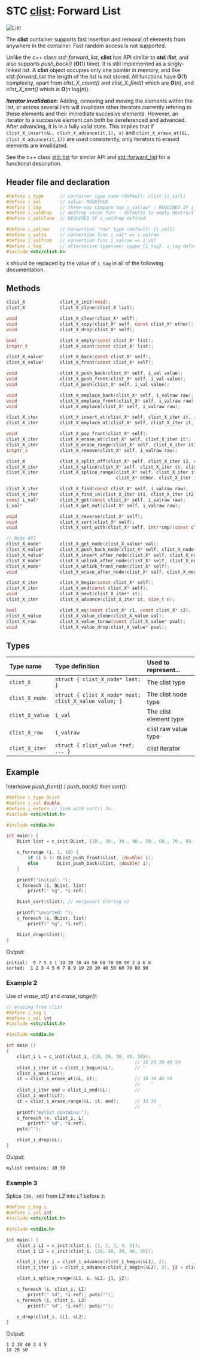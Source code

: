 # STC [clist](../include/stc/clist.h): Forward List
![List](pics/list.jpg)

The **clist** container supports fast insertion and removal of elements from anywhere in the container.
Fast random access is not supported.

Unlike the c++ class *std::forward_list*, **clist** has API similar to ***std::list***, and also supports
*push_back()* (**O**(1) time). It is still implemented as a singly-linked list. A **clist** object
occupies only one pointer in memory, and like *std::forward_list* the length of the list is not stored.
All functions have **O**(1) complexity, apart from *clist_X_count()* and *clist_X_find()* which are **O**(*n*),
and *clist_X_sort()* which is **O**(*n* log(*n*)).

***Iterator invalidation***: Adding, removing and moving the elements within the list, or across several lists
will invalidate other iterators currently refering to these elements and their immediate succesive elements.
However, an iterator to a succesive element can both be dereferenced and advanced. After advancing, it is 
in a fully valid state. This implies that if `clist_X_insert(&L, clist_X_advance(it,1), x)` and
`clist_X_erase_at(&L, clist_X_advance(it,1))` are used consistently, only iterators to erased elements are invalidated.

See the c++ class [std::list](https://en.cppreference.com/w/cpp/container/list) for similar API and
[std::forward_list](https://en.cppreference.com/w/cpp/container/forward_list) for a functional description.

## Header file and declaration

```c
#define i_type      // container type name (default: clist_{i_val})
#define i_val       // value: REQUIRED
#define i_cmp       // three-way compare two i_valraw* : REQUIRED IF i_valraw is a non-integral type
#define i_valdrop   // destroy value func - defaults to empty destruct
#define i_valclone  // REQUIRED IF i_valdrop defined

#define i_valraw    // convertion "raw" type (default: {i_val})
#define i_valto     // convertion func i_val* => i_valraw
#define i_valfrom   // convertion func i_valraw => i_val
#define i_tag       // alternative typename: cpque_{i_tag}. i_tag defaults to i_val
#include <stc/clist.h>
```

`X` should be replaced by the value of `i_tag` in all of the following documentation.

## Methods

```c
clist_X             clist_X_init(void);
clist_X             clist_X_clone(clist_X list);

void                clist_X_clear(clist_X* self);
void                clist_X_copy(clist_X* self, const clist_X* other);
void                clist_X_drop(clist_X* self);                                        // destructor

bool                clist_X_empty(const clist_X* list);
intptr_t            clist_X_count(const clist_X* list);                                 // size() in O(n) time

clist_X_value*      clist_X_back(const clist_X* self);
clist_X_value*      clist_X_front(const clist_X* self);

void                clist_X_push_back(clist_X* self, i_val value);                      // note: no pop_back()
void                clist_X_push_front(clist_X* self, i_val value);
void                clist_X_push(clist_X* self, i_val value);                           // alias for push_back()

void                clist_X_emplace_back(clist_X* self, i_valraw raw);
void                clist_X_emplace_front(clist_X* self, i_valraw raw);
void                clist_X_emplace(clist_X* self, i_valraw raw);                       // alias for emplace_back()

clist_X_iter        clist_X_insert_at(clist_X* self, clist_X_iter it, i_val value);     // return iter to new elem
clist_X_iter        clist_X_emplace_at(clist_X* self, clist_X_iter it, i_valraw raw);

void                clist_X_pop_front(clist_X* self);
clist_X_iter        clist_X_erase_at(clist_X* self, clist_X_iter it);                   // return iter after it
clist_X_iter        clist_X_erase_range(clist_X* self, clist_X_iter it1, clist_X_iter it2);
intptr_t            clist_X_remove(clist_X* self, i_valraw raw);                        // removes all matches

clist_X             clist_X_split_off(clist_X* self, clist_X_iter i1, clist_X_iter i2); // split off [i1, i2)
clist_X_iter        clist_X_splice(clist_X* self, clist_X_iter it, clist_X* other);     // return updated valid it
clist_X_iter        clist_X_splice_range(clist_X* self, clist_X_iter it,                // return updated valid it
                                         clist_X* other, clist_X_iter it1, clist_X_iter it2);

clist_X_iter        clist_X_find(const clist_X* self, i_valraw raw);
clist_X_iter        clist_X_find_in(clist_X_iter it1, clist_X_iter it2, i_valraw raw);
const i_val*        clist_X_get(const clist_X* self, i_valraw raw);
i_val*              clist_X_get_mut(clist_X* self, i_valraw raw);

void                clist_X_reverse(clist_X* self);
void                clist_X_sort(clist_X* self);
void                clist_X_sort_with(clist_X* self, int(*cmp)(const clist_X_value*, const clist_X_value*));

// Node API
clist_X_node*       clist_X_get_node(clist_X_value* val);                               // get enclosing node
clist_X_value*      clist_X_push_back_node(clist_X* self, clist_X_node* node);
clist_X_value*      clist_X_insert_after_node(clist_X* self, clist_X_node* ref, clist_X_node* node);
clist_X_node*       clist_X_unlink_after_node(clist_X* self, clist_X_node* ref);        // return unlinked node
clist_X_node*       clist_X_unlink_front_node(clist_X* self);                           // return unlinked node
void                clist_X_erase_after_node(clist_X* self, clist_X_node* node);

clist_X_iter        clist_X_begin(const clist_X* self);
clist_X_iter        clist_X_end(const clist_X* self);
void                clist_X_next(clist_X_iter* it);
clist_X_iter        clist_X_advance(clist_X_iter it, size_t n);                         // return n elements ahead.

bool                clist_X_eq(const clist_X* c1, const clist_X* c2);                   // equality test
clist_X_value       clist_X_value_clone(clist_X_value val);
clist_X_raw         clist_X_value_toraw(const clist_X_value* pval);
void                clist_X_value_drop(clist_X_value* pval);
```

## Types

| Type name           | Type definition                     | Used to represent...                     |
|:--------------------|:------------------------------------|:-----------------------------------------|
| `clist_X`           | `struct { clist_X_node* last; }`                      | The clist type         |
| `clist_X_node`      | `struct { clist_X_node* next; clist_X_value value; }` | The clist node type |
| `clist_X_value`     | `i_val`                                               | The clist element type |
| `clist_X_raw`       | `i_valraw`                                            | clist raw value type   |
| `clist_X_iter`      | `struct { clist_value *ref; ... }`                    | clist iterator         |

## Example

Interleave *push_front()* / *push_back()* then *sort()*:
```c
#define i_type DList
#define i_val double
#define i_extern // link with sort() fn.
#include <stc/clist.h>

#include <stdio.h>

int main() {
    DList list = c_init(DList, {10., 20., 30., 40., 50., 60., 70., 80., 90.});

    c_forrange (i, 1, 10) {
        if (i & 1) DList_push_front(&list, (double) i);
        else       DList_push_back(&list, (double) i);
    }

    printf("initial: ");
    c_foreach (i, DList, list)
        printf(" %g", *i.ref);

    DList_sort(&list); // mergesort O(n*log n)

    printf("\nsorted: ");
    c_foreach (i, DList, list)
        printf(" %g", *i.ref);

    DList_drop(&list);
}
```
Output:
```
initial:  9 7 5 3 1 10 20 30 40 50 60 70 80 90 2 4 6 8
sorted:  1 2 3 4 5 6 7 8 9 10 20 30 40 50 60 70 80 90
```
### Example 2

Use of *erase_at()* and *erase_range()*:
```c
// erasing from clist
#define i_tag i
#define i_val int
#include <stc/clist.h>

#include <stdio.h>

int main ()
{
    clist_i L = c_init(clist_i, {10, 20, 30, 40, 50});
                                                // 10 20 30 40 50
    clist_i_iter it = clist_i_begin(&L);        // ^
    clist_i_next(&it); 
    it = clist_i_erase_at(&L, it);              // 10 30 40 50
                                                //    ^
    clist_i_iter end = clist_i_end(&L);         //
    clist_i_next(&it);
    it = clist_i_erase_range(&L, it, end);      // 10 30
                                                //       ^
    printf("mylist contains:");
    c_foreach (x, clist_i, L)
        printf(" %d", *x.ref);
    puts("");

    clist_i_drop(&L);
}
```
Output:
```
mylist contains: 10 30
```

### Example 3

Splice `[30, 40]` from *L2* into *L1* before `3`:
```c
#define i_tag i
#define i_val int
#include <stc/clist.h>

#include <stdio.h>

int main() {
    clist_i L1 = c_init(clist_i, {1, 2, 3, 4, 5});
    clist_i L2 = c_init(clist_i, {10, 20, 30, 40, 50});

    clist_i_iter i = clist_i_advance(clist_i_begin(&L1), 2);
    clist_i_iter j1 = clist_i_advance(clist_i_begin(&L2), 2), j2 = clist_i_advance(j1, 2);

    clist_i_splice_range(&L1, i, &L2, j1, j2);

    c_foreach (i, clist_i, L1)
        printf(" %d", *i.ref); puts("");
    c_foreach (i, clist_i, L2)
        printf(" %d", *i.ref); puts("");

    c_drop(clist_i, &L1, &L2);
}
```
Output:
```
1 2 30 40 3 4 5
10 20 50
```
